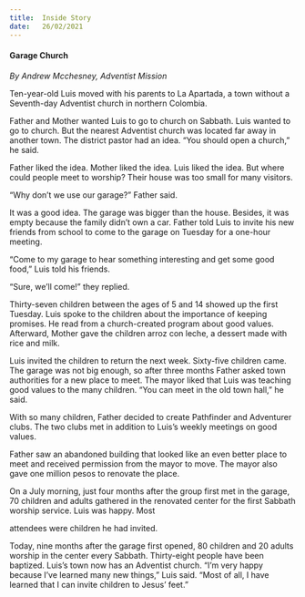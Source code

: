 ```yaml
---
title:  Inside Story
date:   26/02/2021
---
```


#### Garage Church

_By Andrew Mcchesney, Adventist Mission_

Ten-year-old Luis moved with his parents to La Apartada, a town without a Seventh-day Adventist church in northern Colombia.

Father and Mother wanted Luis to go to church on Sabbath. Luis wanted to go to church. But the nearest Adventist church was located far away in another town. The district pastor had an idea. “You should open a church,” he said.

Father liked the idea. Mother liked the idea. Luis liked the idea. But where could people meet to worship? Their house was too small for many visitors.

“Why don’t we use our garage?” Father said.

It was a good idea. The garage was bigger than the house. Besides, it was empty because the family didn’t own a car. Father told Luis to invite his new friends from school to come to the garage on Tuesday for a one-hour meeting.

“Come to my garage to hear something interesting and get some good food,” Luis told his friends.

“Sure, we’ll come!” they replied.

Thirty-seven children between the ages of 5 and 14 showed up the first Tuesday. Luis spoke to the children about the importance of keeping promises. He read from a church-created program about good values. Afterward, Mother gave the children arroz con leche, a dessert made with rice and milk.

Luis invited the children to return the next week. Sixty-five children came. The garage was not big enough, so after three months Father asked town authorities for a new place to meet. The mayor liked that Luis was teaching good values to the many children. “You can meet in the old town hall,” he said.

With so many children, Father decided to create Pathfinder and Adventurer clubs. The two clubs met in addition to Luis’s weekly meetings on good values.

Father saw an abandoned building that looked like an even better place to meet and received permission from the mayor to move. The mayor also gave one million pesos to renovate the place.

On a July morning, just four months after the group first met in the garage, 70 children and adults gathered in the renovated center for the first Sabbath worship service. Luis was happy. Most

attendees were children he had invited.

Today, nine months after the garage first opened, 80 children and 20 adults worship in the center every Sabbath. Thirty-eight people have been baptized. Luis’s town now has an Adventist church. “I’m very happy because I’ve learned many new things,” Luis said. “Most of all, I have learned that I can invite children to Jesus’ feet.”